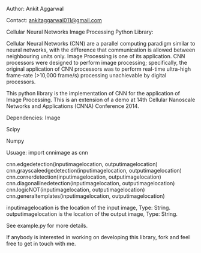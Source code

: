 Author: Ankit Aggarwal

Contact: ankitaggarwal011@gmail.com

Cellular Neural Networks Image Processing Python Library:

Cellular Neural Networks (CNN) are a parallel computing paradigm similar to neural networks, with the difference that communication is allowed between neighbouring units only. Image Processing is one of its application. CNN processors were designed to perform image processing; specifically, the original application of CNN processors was to perform real-time ultra-high frame-rate (>10,000 frame/s) processing unachievable by digital processors.

This python library is the implementation of CNN for the application of Image Processing. This is an extension of a demo at 14th Cellular Nanoscale Networks and Applications (CNNA) Conference 2014.

Dependencies:
Image

Scipy

Numpy

Usuage:
import cnnimage as cnn

cnn.edgedetection(inputimagelocation, outputimagelocation)
cnn.grayscaleedgedetection(inputimagelocation, outputimagelocation)
cnn.cornerdetection(inputimagelocation, outputimagelocation)
cnn.diagonallinedetection(inputimagelocation, outputimagelocation)
cnn.logicNOT(inputimagelocation, outputimagelocation)
cnn.generaltemplates(inputimagelocation, outputimagelocation)


inputimagelocation is the location of the input image, Type: String.
outputimagelocation is the location of the output image, Type: String.

See example.py for more details.

If anybody is interested in working on developing this library, fork and feel free to get in touch with me.
